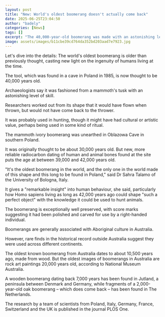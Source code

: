 ```yaml
---
layout: post
title: "New: World's oldest boomerang doesn't actually come back"
date: 2025-06-25T23:04:50
author: "badely"
categories: [News]
tags: []
excerpt: "The 40,000-year-old boomerang was made with an astonishing level of skill and ingenuity, say scientists."
image: assets/images/b11cbe39cd764da352bd203aad7e7923.jpg
---
```


Let's dive into the details: The world's oldest boomerang is older than previously thought, casting new light on the ingenuity of humans living at the time.

The tool, which was found in a cave in Poland in 1985, is now thought to be 40,000 years old.

Archaeologists say it was fashioned from a mammoth's tusk with an astonishing level of skill.

Researchers worked out from its shape that it would have flown when thrown, but would not have come back to the thrower.

It was probably used in hunting, though it might have had cultural or artistic value, perhaps being used in some kind of ritual.

The mammoth ivory boomerang was unearthed in Oblazowa Cave in southern Poland. 

It was originally thought to be about 30,000 years old. But new, more reliable radiocarbon dating of human and animal bones found at the site puts the age at between 39,000 and 42,000 years old.

"It's the oldest boomerang in the world, and the only one in the world made of this shape and this long to be found in Poland," said Dr Sahra Talamo of the University of Bologna, Italy.

It gives a "remarkable insight" into human behaviour, she said, particularly how Homo sapiens living as long as 42,000 years ago could shape "such a perfect object" with the knowledge it could be used to hunt animals.

The boomerang is exceptionally well preserved, with score marks suggesting it had been polished and carved for use by a right-handed individual.

Boomerangs are generally associated with Aboriginal culture in Australia.

However, rare finds in the historical record outside Australia suggest they were used across different continents.

The oldest known boomerang from Australia dates to about 10,500 years ago, made from wood. But the oldest images of boomerangs in Australia are rock art paintings 20,000 years old, according to National Museum Australia. 

A wooden boomerang dating back 7,000 years has been found in Jutland, a peninsula between Denmark and Germany, while fragments of a 2,000-year-old oak boomerang – which does come back – has been found in The Netherlands.

The research by a team of scientists from Poland, Italy, Germany, France, Switzerland and the UK is published in the journal PLOS One. 

